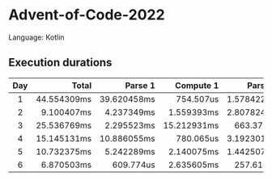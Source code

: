 # Advent-of-Code-2022

Language: Kotlin

## Execution durations

| Day |       Total |     Parse 1 |   Compute 1 |    Parse 2 |  Compute 2 |
|:---:|------------:|------------:|------------:|-----------:|-----------:|
|  1  | 44.554309ms | 39.620458ms |   754.507us | 1.578422ms | 2.600922ms |
|  2  |  9.100407ms |  4.237349ms |  1.559393ms | 2.807824ms |  495.841us |
|  3  | 25.536769ms |  2.295523ms | 15.212931ms |  663.373us | 7.364942ms |
|  4  | 15.145131ms | 10.886055ms |   780.065us | 3.192301ms |   286.71us |
|  5  | 10.732375ms |  5.242289ms |  2.140075ms | 1.442507ms | 1.907504ms |
|  6  |  6.870503ms |   609.774us |  2.635605ms |  257.614us | 3.367510ms |